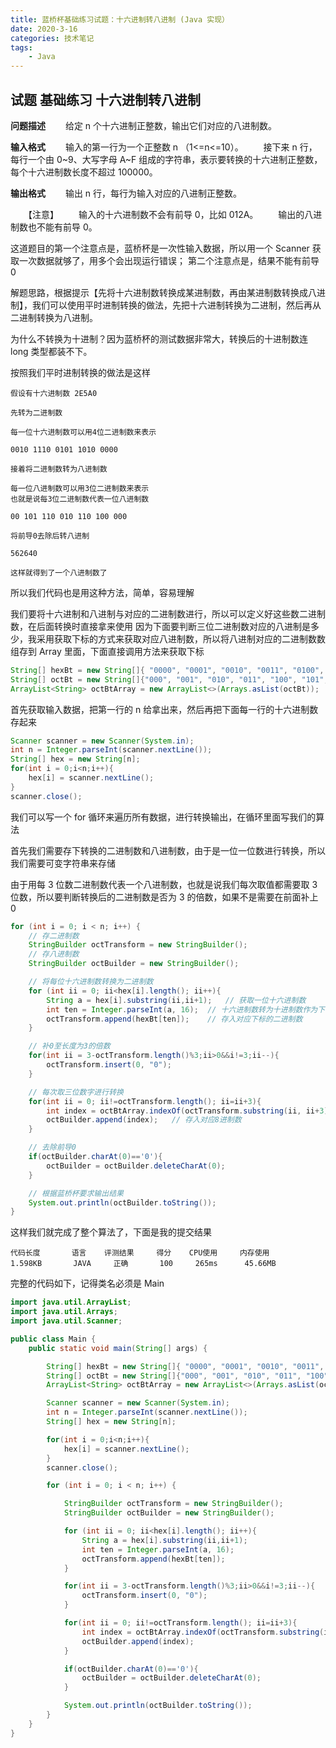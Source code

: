 ```yaml
---
title: 蓝桥杯基础练习试题：十六进制转八进制 (Java 实现）
date: 2020-3-16
categories: 技术笔记
tags:
    - Java
---
```


## 试题 基础练习 十六进制转八进制

**问题描述**
　　给定 n 个十六进制正整数，输出它们对应的八进制数。

**输入格式**
　　输入的第一行为一个正整数 n （1<=n<=10）。
　　接下来 n 行，每行一个由 0\~9、大写字母 A\~F 组成的字符串，表示要转换的十六进制正整数，每个十六进制数长度不超过 100000。

**输出格式**
　　输出 n 行，每行为输入对应的八进制正整数。

　　【注意】
　　输入的十六进制数不会有前导 0，比如 012A。
　　输出的八进制数也不能有前导 0。

这道题目的第一个注意点是，蓝桥杯是一次性输入数据，所以用一个 Scanner 获取一次数据就够了，用多个会出现运行错误；
第二个注意点是，结果不能有前导 0

解题思路，根据提示【先将十六进制数转换成某进制数，再由某进制数转换成八进制】，我们可以使用平时进制转换的做法，先把十六进制转换为二进制，然后再从二进制转换为八进制。

<!--more-->

为什么不转换为十进制？因为蓝桥杯的测试数据非常大，转换后的十进制数连 long 类型都装不下。

按照我们平时进制转换的做法是这样

```Text
假设有十六进制数 2E5A0

先转为二进制数

每一位十六进制数可以用4位二进制数来表示

0010 1110 0101 1010 0000

接着将二进制数转为八进制数

每一位八进制数可以用3位二进制数来表示
也就是说每3位二进制数代表一位八进制数

00 101 110 010 110 100 000

将前导0去除后转八进制

562640

这样就得到了一个八进制数了
```

所以我们代码也是用这种方法，简单，容易理解

我们要将十六进制和八进制与对应的二进制数进行，所以可以定义好这些数二进制数，在后面转换时直接拿来使用
因为下面要判断三位二进制数对应的八进制是多少，我采用获取下标的方式来获取对应八进制数，所以将八进制对应的二进制数数组存到 Array 里面，下面直接调用方法来获取下标

```Java
String[] hexBt = new String[]{ "0000", "0001", "0010", "0011", "0100", "0101", "0110", "0111", "1000", "1001", "1010", "1011", "1100", "1101", "1110", "1111"};
String[] octBt = new String[]{"000", "001", "010", "011", "100", "101", "110", "111"};
ArrayList<String> octBtArray = new ArrayList<>(Arrays.asList(octBt));
```

首先获取输入数据，把第一行的 n 给拿出来，然后再把下面每一行的十六进制数存起来

```Java
Scanner scanner = new Scanner(System.in);
int n = Integer.parseInt(scanner.nextLine());
String[] hex = new String[n];
for(int i = 0;i<n;i++){
    hex[i] = scanner.nextLine();
}
scanner.close();
```

我们可以写一个 for 循环来遍历所有数据，进行转换输出，在循环里面写我们的算法

首先我们需要存下转换的二进制数和八进制数，由于是一位一位数进行转换，所以我们需要可变字符串来存储

由于用每 3 位数二进制数代表一个八进制数，也就是说我们每次取值都需要取 3 位数，所以要判断转换后的二进制数是否为 3 的倍数，如果不是需要在前面补上 0

```Java
for (int i = 0; i < n; i++) {
    // 存二进制数
    StringBuilder octTransform = new StringBuilder();
    // 存八进制数
    StringBuilder octBuilder = new StringBuilder();

    // 将每位十六进制数转换为二进制数
    for (int ii = 0; ii<hex[i].length(); ii++){
        String a = hex[i].substring(ii,ii+1);   // 获取一位十六进制数
        int ten = Integer.parseInt(a, 16);  // 十六进制数转为十进制数作为下标
        octTransform.append(hexBt[ten]);    // 存入对应下标的二进制数
    }

    // 补0至长度为3的倍数
    for(int ii = 3-octTransform.length()%3;ii>0&&i!=3;ii--){
        octTransform.insert(0, "0");
    }

    // 每次取三位数字进行转换
    for(int ii = 0; ii!=octTransform.length(); ii=ii+3){
        int index = octBtArray.indexOf(octTransform.substring(ii, ii+3));   // 判断取到的3位数在octBt数组的位置
        octBuilder.append(index);   // 存入对应8进制数
    }

    // 去除前导0
    if(octBuilder.charAt(0)=='0'){
        octBuilder = octBuilder.deleteCharAt(0);
    }

    // 根据蓝桥杯要求输出结果
    System.out.println(octBuilder.toString());
}

```

这样我们就完成了整个算法了，下面是我的提交结果

```Text
代码长度       语言    评测结果     得分    CPU使用     内存使用
1.598KB       JAVA     正确       100     265ms      45.66MB
```

完整的代码如下，记得类名必须是 Main

```Java
import java.util.ArrayList;
import java.util.Arrays;
import java.util.Scanner;

public class Main {
    public static void main(String[] args) {

        String[] hexBt = new String[]{ "0000", "0001", "0010", "0011", "0100", "0101", "0110", "0111", "1000", "1001", "1010", "1011", "1100", "1101", "1110", "1111"};
        String[] octBt = new String[]{"000", "001", "010", "011", "100", "101", "110", "111"};
        ArrayList<String> octBtArray = new ArrayList<>(Arrays.asList(octBt));

        Scanner scanner = new Scanner(System.in);
        int n = Integer.parseInt(scanner.nextLine());
        String[] hex = new String[n];

        for(int i = 0;i<n;i++){
            hex[i] = scanner.nextLine();
        }
        scanner.close();

        for (int i = 0; i < n; i++) {

            StringBuilder octTransform = new StringBuilder();
            StringBuilder octBuilder = new StringBuilder();

            for (int ii = 0; ii<hex[i].length(); ii++){
                String a = hex[i].substring(ii,ii+1);
                int ten = Integer.parseInt(a, 16);
                octTransform.append(hexBt[ten]);
            }

            for(int ii = 3-octTransform.length()%3;ii>0&&i!=3;ii--){
                octTransform.insert(0, "0");
            }

            for(int ii = 0; ii!=octTransform.length(); ii=ii+3){
                int index = octBtArray.indexOf(octTransform.substring(ii, ii+3));
                octBuilder.append(index);
            }

            if(octBuilder.charAt(0)=='0'){
                octBuilder = octBuilder.deleteCharAt(0);
            }

            System.out.println(octBuilder.toString());
        }
    }
}
```
